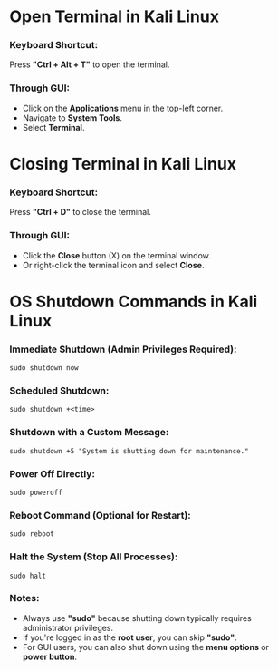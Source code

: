 


<h1>Open Terminal in Kali Linux</h1>
<h3>Keyboard Shortcut:</h3>
<p>Press <strong>"Ctrl + Alt + T"</strong> to open the terminal.</p>

<h3>Through GUI:</h3>
<ul>
    <li>Click on the <strong>Applications</strong> menu in the top-left corner.</li>
    <li>Navigate to <strong>System Tools</strong>.</li>
    <li>Select <strong>Terminal</strong>.</li>
</ul>

<h1>Closing Terminal in Kali Linux</h1>
<h3>Keyboard Shortcut:</h3>
<p>Press <strong>"Ctrl + D"</strong> to close the terminal.</p>

<h3>Through GUI:</h3>
<ul>
    <li>Click the <strong>Close</strong> button (X) on the terminal window.</li>
    <li>Or right-click the terminal icon and select <strong>Close</strong>.</li>
</ul>

<h1>OS Shutdown Commands in Kali Linux</h1>
<h3>Immediate Shutdown (Admin Privileges Required):</h3>
<pre><code>sudo shutdown now</code></pre>

<h3>Scheduled Shutdown:</h3>
<pre><code>sudo shutdown +&lt;time&gt;</code></pre>

<h3>Shutdown with a Custom Message:</h3>
<pre><code>sudo shutdown +5 "System is shutting down for maintenance."</code></pre>

<h3>Power Off Directly:</h3>
<pre><code>sudo poweroff</code></pre>

<h3>Reboot Command (Optional for Restart):</h3>
<pre><code>sudo reboot</code></pre>

<h3>Halt the System (Stop All Processes):</h3>
<pre><code>sudo halt</code></pre>

<h3>Notes:</h3>
<ul>
    <li>Always use <strong>"sudo"</strong> because shutting down typically requires administrator privileges.</li>
    <li>If you're logged in as the <strong>root user</strong>, you can skip <strong>"sudo"</strong>.</li>
    <li>For GUI users, you can also shut down using the <strong>menu options</strong> or <strong>power button</strong>.</li>
</ul>






